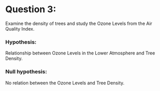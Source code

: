 # Question 3:  
Examine the density of trees and study the Ozone Levels from the Air Quality Index.

### Hypothesis: 
Relationship between Ozone Levels in the Lower Atmosphere and Tree Density. 

### Null hypothesis: 
No relation between the Ozone Levels and Tree Density.
